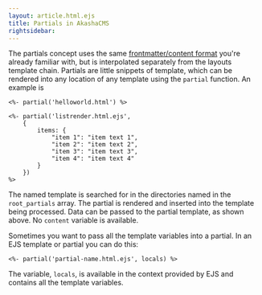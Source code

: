 ```yaml
---
layout: article.html.ejs
title: Partials in AkashaCMS
rightsidebar:
---
```


The partials concept uses the same [frontmatter/content format](/documents/content.html) you're already familiar with, but is interpolated separately from the layouts template chain.  Partials are little snippets of template, which can be rendered into any location of any template using the `partial` function.  An example is

    <%- partial('helloworld.html') %>
    
    <%- partial('listrender.html.ejs',
        {
            items: {
                "item 1": "item text 1",
                "item 2": "item text 2",
                "item 3": "item text 3",
                "item 4": "item text 4"
            }
        })
    %>
    
The named template is searched for in the directories named in the `root_partials` array.  The partial is rendered and inserted into the template being processed.  Data can be passed to the partial template, as shown above.  No `content` variable is available.

Sometimes you want to pass all the template variables into a partial.  In an EJS template or partial you can do this:

    <%- partial('partial-name.html.ejs', locals) %>

The variable, `locals`, is available in the context provided by EJS and contains all the template variables.